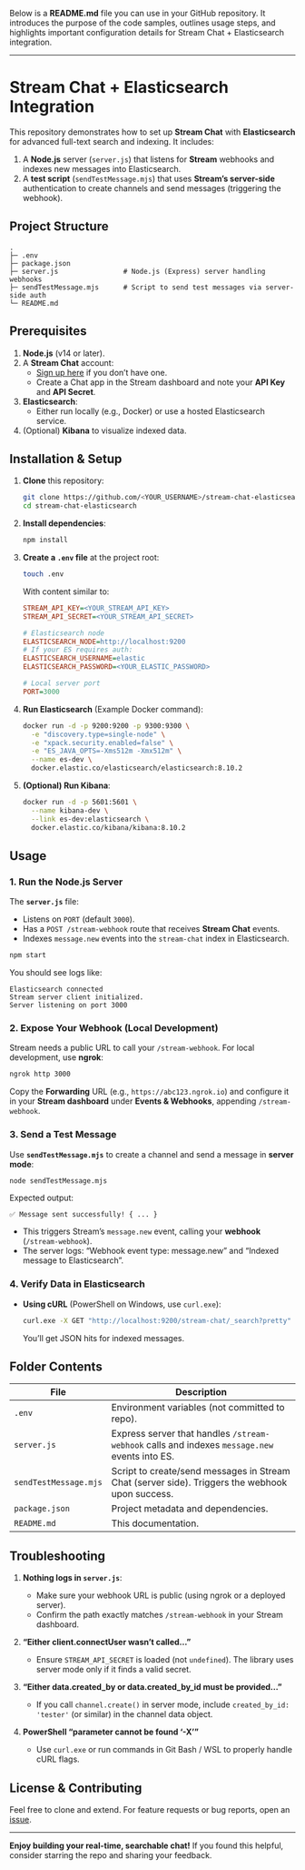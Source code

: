 Below is a **README.md** file you can use in your GitHub repository. It introduces the purpose of the code samples, outlines usage steps, and highlights important configuration details for Stream Chat + Elasticsearch integration.

---

# **Stream Chat + Elasticsearch Integration**

This repository demonstrates how to set up **Stream Chat** with **Elasticsearch** for advanced full-text search and indexing. It includes:

1. A **Node.js** server (`server.js`) that listens for **Stream** webhooks and indexes new messages into Elasticsearch.  
2. A **test script** (`sendTestMessage.mjs`) that uses **Stream’s server-side** authentication to create channels and send messages (triggering the webhook).

## **Project Structure**

```
.
├─ .env
├─ package.json
├─ server.js                # Node.js (Express) server handling webhooks
├─ sendTestMessage.mjs      # Script to send test messages via server-side auth
└─ README.md
```

## **Prerequisites**

1. **Node.js** (v14 or later).  
2. A **Stream Chat** account:
   - [Sign up here](https://getstream.io/accounts/signup/) if you don’t have one.
   - Create a Chat app in the Stream dashboard and note your **API Key** and **API Secret**.
3. **Elasticsearch**:
   - Either run locally (e.g., Docker) or use a hosted Elasticsearch service.
4. (Optional) **Kibana** to visualize indexed data.

## **Installation & Setup**

1. **Clone** this repository:

   ```bash
   git clone https://github.com/<YOUR_USERNAME>/stream-chat-elasticsearch.git
   cd stream-chat-elasticsearch
   ```

2. **Install dependencies**:

   ```bash
   npm install
   ```

3. **Create a `.env` file** at the project root:

   ```bash
   touch .env
   ```

   With content similar to:
   ```ini
   STREAM_API_KEY=<YOUR_STREAM_API_KEY>
   STREAM_API_SECRET=<YOUR_STREAM_API_SECRET>

   # Elasticsearch node
   ELASTICSEARCH_NODE=http://localhost:9200
   # If your ES requires auth:
   ELASTICSEARCH_USERNAME=elastic
   ELASTICSEARCH_PASSWORD=<YOUR_ELASTIC_PASSWORD>

   # Local server port
   PORT=3000
   ```

4. **Run Elasticsearch** (Example Docker command):

   ```bash
   docker run -d -p 9200:9200 -p 9300:9300 \
     -e "discovery.type=single-node" \
     -e "xpack.security.enabled=false" \
     -e "ES_JAVA_OPTS=-Xms512m -Xmx512m" \
     --name es-dev \
     docker.elastic.co/elasticsearch/elasticsearch:8.10.2
   ```

5. **(Optional) Run Kibana**:

   ```bash
   docker run -d -p 5601:5601 \
     --name kibana-dev \
     --link es-dev:elasticsearch \
     docker.elastic.co/kibana/kibana:8.10.2
   ```

## **Usage**

### **1. Run the Node.js Server**

The **`server.js`** file:

- Listens on `PORT` (default `3000`).
- Has a `POST /stream-webhook` route that receives **Stream Chat** events.
- Indexes `message.new` events into the `stream-chat` index in Elasticsearch.

```bash
npm start
```

You should see logs like:
```
Elasticsearch connected
Stream server client initialized.
Server listening on port 3000
```

### **2. Expose Your Webhook (Local Development)**

Stream needs a public URL to call your `/stream-webhook`. For local development, use **ngrok**:

```bash
ngrok http 3000
```

Copy the **Forwarding** URL (e.g., `https://abc123.ngrok.io`) and configure it in your **Stream dashboard** under **Events & Webhooks**, appending `/stream-webhook`.

### **3. Send a Test Message**

Use **`sendTestMessage.mjs`** to create a channel and send a message in **server mode**:

```bash
node sendTestMessage.mjs
```

Expected output:
```
✅ Message sent successfully! { ... }
```

- This triggers Stream’s `message.new` event, calling your **webhook** (`/stream-webhook`).
- The server logs: “Webhook event type: message.new” and “Indexed message <id> to Elasticsearch”.

### **4. Verify Data in Elasticsearch**
- **Using cURL** (PowerShell on Windows, use `curl.exe`):
  ```bash
  curl.exe -X GET "http://localhost:9200/stream-chat/_search?pretty"
  ```
  You’ll get JSON hits for indexed messages.

## **Folder Contents**

| File                 | Description                                                                                       |
|----------------------|---------------------------------------------------------------------------------------------------|
| `.env`               | Environment variables (not committed to repo).                                                   |
| `server.js`          | Express server that handles `/stream-webhook` calls and indexes `message.new` events into ES.    |
| `sendTestMessage.mjs`| Script to create/send messages in Stream Chat (server side). Triggers the webhook upon success.  |
| `package.json`       | Project metadata and dependencies.                                                               |
| `README.md`          | This documentation.                                                                               |

## **Troubleshooting**

1. **Nothing logs in `server.js`**:
   - Make sure your webhook URL is public (using ngrok or a deployed server).
   - Confirm the path exactly matches `/stream-webhook` in your Stream dashboard.

2. **“Either client.connectUser wasn’t called…”**  
   - Ensure `STREAM_API_SECRET` is loaded (not `undefined`). The library uses server mode only if it finds a valid secret.

3. **“Either data.created_by or data.created_by_id must be provided…”**  
   - If you call `channel.create()` in server mode, include `created_by_id: 'tester'` (or similar) in the channel data object.

4. **PowerShell “parameter cannot be found ‘-X’”**  
   - Use `curl.exe` or run commands in Git Bash / WSL to properly handle cURL flags.

## **License & Contributing**

Feel free to clone and extend. For feature requests or bug reports, open an [issue](https://github.com/<YOUR_USERNAME>/stream-chat-elasticsearch/issues).

---

**Enjoy building your real-time, searchable chat!** If you found this helpful, consider starring the repo and sharing your feedback.
